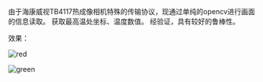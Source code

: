 由于海康威视TB4117热成像相机特殊的传输协议，现通过单纯的opencv进行画面的信息读取。
获取最高温处坐标、温度数值。
经验证，具有较好的鲁棒性。



效果：

![red](https://github.com/user-attachments/assets/e7ba598f-f578-410f-b458-c44cad8b54d7)

![green](https://github.com/user-attachments/assets/674293ff-1b75-4bba-9b9c-114a944aa789)

